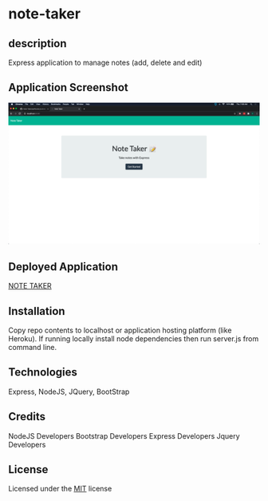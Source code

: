 # note-taker

## description

Express application to manage notes (add, delete and edit)

## Application Screenshot

<img src="./media/note-taker-app-screenshot.png" alt="application screenshot">

## Deployed Application

[NOTE TAKER](https://shielded-coast-90680.herokuapp.com/)

## Installation

Copy repo contents to localhost or application hosting platform (like Heroku). If running locally install node dependencies then run server.js from command line.

## Technologies

Express, NodeJS, JQuery, BootStrap

## Credits

NodeJS Developers
Bootstrap Developers
Express Developers
Jquery Developers

## License

Licensed under the [MIT](LICENSE) license
